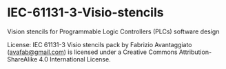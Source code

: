 # IEC-61131-3-Visio-stencils
Vision stencils for Programmable Logic Controllers (PLCs) software design

License: IEC 61131-3 Visio stencils pack by Fabrizio Avantaggiato (avafab@gmail.com) is licensed under a Creative Commons Attribution-ShareAlike 4.0 International License.